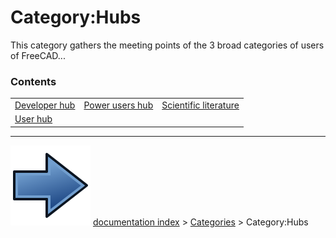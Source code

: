 # Category:Hubs
This category gathers the meeting points of the 3 broad categories of users of FreeCAD\...

### Contents

|     |     |     |
| --- | --- | --- |
| [Developer hub](Developer_hub.md) | [Power users hub](Power_users_hub.md) | [Scientific literature](Scientific_literature.md) |
| [User hub](User_hub.md) |



---
![](images/Button_right.svg) [documentation index](../README.md) > [Categories](Category_Categories.md) > Category:Hubs
